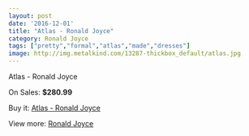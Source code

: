 ```yaml
---
layout: post
date: '2016-12-01'
title: "Atlas - Ronald Joyce"
category: Ronald Joyce
tags: ["pretty","formal","atlas","made","dresses"]
image: http://img.metalkind.com/13287-thickbox_default/atlas.jpg
---
```

Atlas - Ronald Joyce

On Sales: **$280.99**
<a href="https://www.metalkind.com/en/ronald-joyce/5917-atlas.html"><amp-img layout="responsive" width="600" height="600" src="//img.metalkind.com/13287-thickbox_default/atlas.jpg" alt="Atlas - Ronald Joyce 0" /></a>
<a href="https://www.metalkind.com/en/ronald-joyce/5917-atlas.html"><amp-img layout="responsive" width="600" height="600" src="//img.metalkind.com/13288-thickbox_default/atlas.jpg" alt="Atlas - Ronald Joyce 1" /></a>
<a href="https://www.metalkind.com/en/ronald-joyce/5917-atlas.html"><amp-img layout="responsive" width="600" height="600" src="//img.metalkind.com/13289-thickbox_default/atlas.jpg" alt="Atlas - Ronald Joyce 2" /></a>

Buy it: [Atlas - Ronald Joyce](https://www.metalkind.com/en/ronald-joyce/5917-atlas.html "Atlas - Ronald Joyce")

View more: [Ronald Joyce](https://www.metalkind.com/en/110-ronald-joyce "Ronald Joyce")